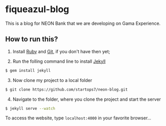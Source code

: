 # fiqueazul-blog

This is a blog for NEON Bank that we are developing on Gama Experience.

## How to run this?

1. Install [Ruby](https://www.ruby-lang.org/pt/downloads/) and [Git](https://git-scm.com/download), if you don't have then yet;
  
2. Run the folling command line to install [Jekyll](http://jekyllrb.com/docs/quickstart/)
  ```sh
  $ gem install jekyll
  ```
3. Now clone my project to a local folder  

  ```sh
  $ git clone https://github.com/startops7/neon-blog.git
  ```
4. Navigate to the folder, where you clone the project and start the server 

  ```sh
  $ jekyll serve --watch
  ```
To access the website, type `localhost:4000` in your favorite browser...
